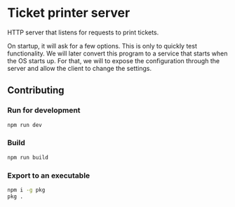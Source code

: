# Ticket printer server

HTTP server that listens for requests to print tickets.

On startup, it will ask for a few options. This is only to quickly test functionality. We will later convert this program to a service that starts when the OS starts up. For that, we will to expose the configuration through the server and allow the client to change the settings.

## Contributing

### Run for development

```sh
npm run dev
```

### Build

```sh
npm run build
```

### Export to an executable

```sh
npm i -g pkg
pkg .
```
